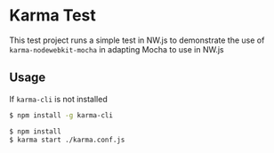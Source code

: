 # Karma Test

This test project runs a simple test in NW.js to demonstrate the use of `karma-nodewebkit-mocha` in adapting Mocha to use in NW.js

## Usage

If `karma-cli` is not installed

```bash
$ npm install -g karma-cli
```

```bash
$ npm install
$ karma start ./karma.conf.js
```
